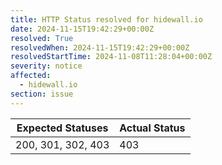 ```yaml
---
title: HTTP Status resolved for hidewall.io
date: 2024-11-15T19:42:29+00:00Z
resolved: True
resolvedWhen: 2024-11-15T19:42:29+00:00Z
resolvedStartTime: 2024-11-08T11:28:04+00:00Z
severity: notice
affected:
  - hidewall.io
section: issue
---
```


| Expected Statuses | Actual Status  |
|-------------------|----------------|
| 200, 301, 302, 403 | 403 |
